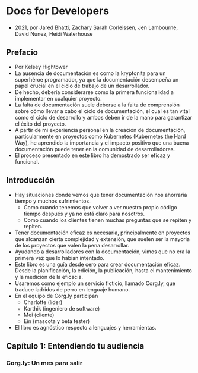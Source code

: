# Docs for Developers

- 2021, por Jared Bhatti, Zachary Sarah Corleissen, Jen Lambourne, David Nunez, Heidi Waterhouse

## Prefacio

- Por Kelsey Hightower
- La ausencia de documentación es como la kryptonita para un superhéroe programador, ya que la documentación desempeña un papel crucial en el ciclo de trabajo de un desarrollador.
- De hecho, debería considerarse como la primera funcionalidad a implementar en cualquier proyecto.
- La falta de documentación suele deberse a la falta de comprensión sobre cómo llevar a cabo el ciclo de documentación, el cual es tan vital como el ciclo de desarrollo y ambos deben ir de la mano para garantizar el éxito del proyecto.
- A partir de mi experiencia personal en la creación de documentación, particularmente en proyectos como Kubernetes (Kubernetes the Hard Way), he aprendido la importancia y el impacto positivo que una buena documentación puede tener en la comunidad de desarrolladores.
- El proceso presentado en este libro ha demostrado ser eficaz y funcional.

## Introducción

- Hay situaciones donde vemos que tener documentación nos ahorraría tiempo y muchos sufrimientos.
	- Como cuando tenemos que volver a ver nuestro propio código tiempo después y ya no está claro para nosotros.
	- Como cuando los clientes tienen muchas preguntas que se repiten y repiten.
- Tener documentación eficaz es necesaria, principalmente en proyectos que alcanzan cierta complejidad y extensión, que suelen ser la mayoría de los proyectos que valen la pena desarrollar.
- Ayudando a desarrolladores con la documentación, vimos que no era la primera vez que lo habían intentado.
- Este libro es una guía desde cero para crear documentación eficaz. Desde la planificación, la edición, la publicación, hasta el mantenimiento y la medición de la eficacia.
- Usaremos como ejemplo un servicio ficticio, llamado Corg.ly, que traduce ladridos de perro en lenguaje humano.
- En el equipo de Corg.ly participan
	- Charlotte (líder)
	- Karthik (ingeniero de software)
	- Mei (cliente)
	- Ein (mascota y beta tester)
- El libro es agnóstico respecto a lenguajes y herramientas.

## Capítulo 1: Entendiendo tu audiencia

### Corg.ly: Un mes para salir

